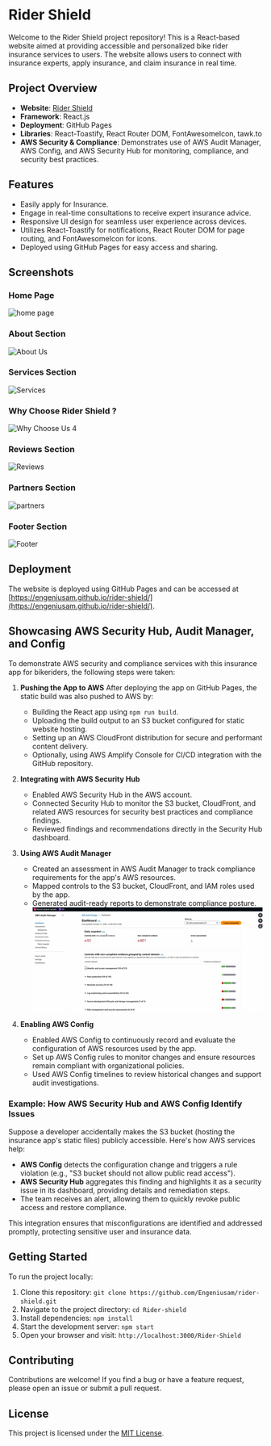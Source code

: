 # Rider Shield

Welcome to the Rider Shield project repository! This is a React-based website aimed at providing accessible and personalized bike rider insurance services to users. The website allows users to connect with insurance experts, apply insurance, and claim insurance in real time.

## Project Overview

- **Website**: [Rider Shield](https://engeniusam.github.io/rider-shield/ "Rider Shield")
- **Framework**: React.js
- **Deployment**: GitHub Pages
- **Libraries**: React-Toastify, React Router DOM, FontAwesomeIcon, tawk.to
- **AWS Security & Compliance**: Demonstrates use of AWS Audit Manager, AWS Config, and AWS Security Hub for monitoring, compliance, and security best practices.

## Features

- Easily apply for Insurance.
- Engage in real-time consultations to receive expert insurance advice.
- Responsive UI design for seamless user experience across devices.
- Utilizes React-Toastify for notifications, React Router DOM for page routing, and FontAwesomeIcon for icons.
- Deployed using GitHub Pages for easy access and sharing.

## Screenshots

### Home Page
![home page](https://github.com/user-attachments/assets/48d37a8a-c3e3-48e7-a59f-5bd745ff22d1)

### About Section

![About Us](https://github.com/user-attachments/assets/d620c2ed-1664-4d9d-b1d7-1474307d8d86)


### Services Section

![Services](https://github.com/user-attachments/assets/17551e57-13d3-4d87-994c-c377be500b2c)


### Why Choose Rider Shield ?

![Why Choose Us 4](https://github.com/user-attachments/assets/b688790b-1aa9-4492-9a52-ad9a0a799191)


### Reviews Section

![Reviews](https://github.com/user-attachments/assets/49070910-df9c-45b4-a8c4-82ba6a0b08b6)

### Partners Section

![partners](https://github.com/user-attachments/assets/705f3742-b12a-48b9-9997-ac97f895fd0e)

### Footer Section

![Footer](https://github.com/user-attachments/assets/b8659e81-8551-466f-a39b-08343213eba9)

## Deployment

The website is deployed using GitHub Pages and can be accessed at [https://engeniusam.github.io/rider-shield/](https://engeniusam.github.io/rider-shield/).

## Showcasing AWS Security Hub, Audit Manager, and Config

To demonstrate AWS security and compliance services with this insurance app for bikeriders, the following steps were taken:

1. **Pushing the App to AWS**
   After deploying the app on GitHub Pages, the static build was also pushed to AWS by:
   - Building the React app using `npm run build`.
   - Uploading the build output to an S3 bucket configured for static website hosting.
   - Setting up an AWS CloudFront distribution for secure and performant content delivery.
   - Optionally, using AWS Amplify Console for CI/CD integration with the GitHub repository.

2. **Integrating with AWS Security Hub**
   - Enabled AWS Security Hub in the AWS account.
   - Connected Security Hub to monitor the S3 bucket, CloudFront, and related AWS resources for security best practices and compliance findings.
   - Reviewed findings and recommendations directly in the Security Hub dashboard.

3. **Using AWS Audit Manager**
   - Created an assessment in AWS Audit Manager to track compliance requirements for the app's AWS resources.
   - Mapped controls to the S3 bucket, CloudFront, and IAM roles used by the app.
   - Generated audit-ready reports to demonstrate compliance posture.
![alt text](<aws audit manager-1.png>)

4. **Enabling AWS Config**
   - Enabled AWS Config to continuously record and evaluate the configuration of AWS resources used by the app.
   - Set up AWS Config rules to monitor changes and ensure resources remain compliant with organizational policies.
   - Used AWS Config timelines to review historical changes and support audit investigations.

### Example: How AWS Security Hub and AWS Config Identify Issues

Suppose a developer accidentally makes the S3 bucket (hosting the insurance app's static files) publicly accessible. Here's how AWS services help:

- **AWS Config** detects the configuration change and triggers a rule violation (e.g., "S3 bucket should not allow public read access").
- **AWS Security Hub** aggregates this finding and highlights it as a security issue in its dashboard, providing details and remediation steps.
- The team receives an alert, allowing them to quickly revoke public access and restore compliance.

This integration ensures that misconfigurations are identified and addressed promptly, protecting sensitive user and insurance data.

## Getting Started

To run the project locally:

1. Clone this repository: `git clone https://github.com/Engeniusam/rider-shield.git`
2. Navigate to the project directory: `cd Rider-shield`
3. Install dependencies: `npm install`
4. Start the development server: `npm start`
5. Open your browser and visit: `http://localhost:3000/Rider-Shield`

## Contributing

Contributions are welcome! If you find a bug or have a feature request, please open an issue or submit a pull request.

## License

This project is licensed under the [MIT License](./LICENSE "Project LICENSE").
